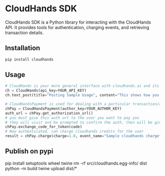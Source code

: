 # CloudHands SDK

CloudHands SDK is a Python library for interacting with the CloudHands API. It provides tools for authentication, charging events, and retrieving transaction details.

## Installation

```bash
pip install cloudhands
```

## Usage

```python
# CloudHands is your more general interface with cloudhands.ai and its apis
ch = CloudHands(api_key=YOUR_API_KEY)
ch.text_post(title="Posting Sample Usage", content="This shows how you can use the SDK to make a post on cloudhands.ai")

# CloudHandsPayment is used for dealing with a particular transaction/auth flow for a user to pay you
chPay = CloudHandsPayment(author_key=YOUR_AUTHOR_KEY)
auth_url = chPay.get_authorization_url()
# you must give this auth url to the user you want to pay you
# they will visit and be prompted to confirm the auth, then will be given a code to return to you with
chPay.exchange_code_for_token(code)
# Now authenticated, can charge cloudhands credits for the user
result = chPay.charge(charge=1.0, event_name="Sample cloudhands charge")
```

## Publish on pypi
pip install setuptools wheel twine
rm -rf src/cloudhands.egg-info/ dist
python -m build
twine upload dist/*
